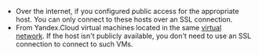 * Over the internet, if you configured public access for the appropriate host. You can only connect to these hosts over an SSL connection.
* From Yandex.Cloud virtual machines located in the same [virtual network](../../vpc/concepts/network.md). If the host isn't publicly available, you don't need to use an SSL connection to connect to such VMs.

